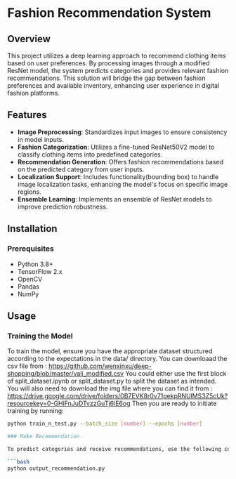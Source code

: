 # Fashion Recommendation System

## Overview

This project utilizes a deep learning approach to recommend clothing items based on user preferences. By processing images through a modified ResNet model, the system predicts categories and provides relevant fashion recommendations. This solution will bridge the gap between fashion preferences and available inventory, enhancing user experience in digital fashion platforms.

## Features

- **Image Preprocessing**: Standardizes input images to ensure consistency in model inputs.
- **Fashion Categorization**: Utilizes a fine-tuned ResNet50V2 model to classify clothing items into predefined categories.
- **Recommendation Generation**: Offers fashion recommendations based on the predicted category from user inputs.
- **Localization Support**: Includes functionality(bounding box) to handle image localization tasks, enhancing the model's focus on specific image regions.
- **Ensemble Learning**: Implements an ensemble of ResNet models to improve prediction robustness.

## Installation

### Prerequisites

- Python 3.8+
- TensorFlow 2.x
- OpenCV
- Pandas
- NumPy

## Usage

### Training the Model

To train the model, ensure you have the appropriate dataset structured according to the expectations in the data/ directory.
You can downloaad the csv file from :
<https://github.com/wenxinxu/deep-shopping/blob/master/vali_modified.csv>
You could either use the first block of split_dataset.ipynb or split_dataset.py to split the dataset as intended.
You will also need to download the img file where you can find it from :
<https://drive.google.com/drive/folders/0B7EVK8r0v71pekpRNUlMS3Z5cUk?resourcekey=0-GHiFnJuDTvzzGuTj6lE6og>
Then you are ready to initiate training by running:

```bash
python train_n_test.py --batch_size [number] --epochs [number]

### Make Recommendation

To predict categories and receive recommendations, use the following command:

```bash
python output_recommendation.py
